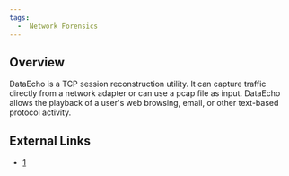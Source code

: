 ```yaml
---
tags:
  -  Network Forensics
---
```

## Overview

DataEcho is a TCP session reconstruction utility. It can capture traffic
directly from a network adapter or can use a pcap file as input.
DataEcho allows the playback of a user's web browsing, email, or other
text-based protocol activity.

## External Links

- [1](http://www.soleranetworks.com/products/dataecho.php)

